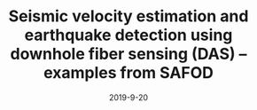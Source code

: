 ---
title: "Seismic velocity estimation and earthquake detection using downhole fiber sensing (DAS) – examples from SAFOD"
collection: talks
type: "Seminar"
venue: "UC Santa Cruz"
date: 2019-9-20
location: "Santa Cruz, California"
---